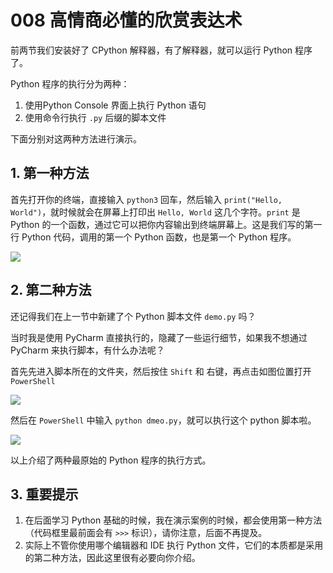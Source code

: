 # 008 高情商必懂的欣赏表达术

前两节我们安装好了 CPython 解释器，有了解释器，就可以运行 Python 程序了。

Python 程序的执行分为两种：

1. 使用Python Console 界面上执行 Python 语句
2. 使用命令行执行 `.py` 后缀的脚本文件

下面分别对这两种方法进行演示。

## 1. 第一种方法

首先打开你的终端，直接输入 `python3` 回车，然后输入 `print("Hello, World")`，就时候就会在屏幕上打印出 `Hello, World` 这几个字符。`print` 是 Python 的一个函数，通过它可以把你内容输出到终端屏幕上。这是我们写的第一行 Python 代码，调用的第一个 Python 函数，也是第一个 Python 程序。

![](http://image.iswbm.com/20201218210312.png)

## 2. 第二种方法

还记得我们在上一节中新建了个 Python 脚本文件 `demo.py` 吗？

当时我是使用 PyCharm 直接执行的，隐藏了一些运行细节，如果我不想通过 PyCharm 来执行脚本，有什么办法呢？

首先先进入脚本所在的文件夹，然后按住 `Shift` 和 右键，再点击如图位置打开 `PowerShell`

![](http://image.iswbm.com/image-20201218210755151.png)

然后在 `PowerShell` 中输入 `python dmeo.py`，就可以执行这个 python 脚本啦。

![](http://image.iswbm.com/image-20201218210911124.png)

以上介绍了两种最原始的 Python 程序的执行方式。

## 3. 重要提示

1. 在后面学习 Python 基础的时候，我在演示案例的时候，都会使用第一种方法（代码框里最前面会有 `>>>` 标识），请你注意，后面不再提及。
2. 实际上不管你使用哪个编辑器和 IDE 执行 Python 文件，它们的本质都是采用的第二种方法，因此这里很有必要向你介绍。
